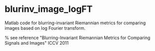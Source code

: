 # blurinv_image_logFT
Matlab code for blurring-invariant Riemannian metrics for comparing images based on log Fourier transform.

% see reference "Blurring-Invariant Riemannian Metrics for Comparing Signals and Images" ICCV 2011
